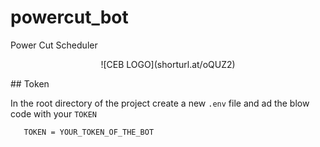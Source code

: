 # powercut_bot

 Power Cut Scheduler
<p align='center'>
![CEB LOGO](shorturl.at/oQUZ2)
</p>
 ## Token 

 In the root directory of the project create a new `.env` file and ad the blow code with your `TOKEN`

 ```.env
    TOKEN = YOUR_TOKEN_OF_THE_BOT
```